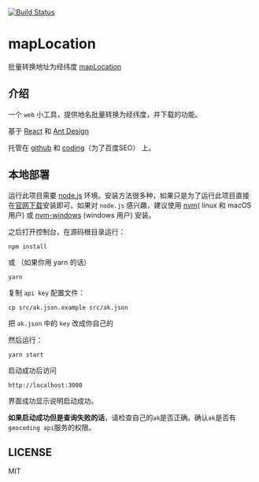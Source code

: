 [![Build Status](https://travis-ci.org/sjfkai/mapLocation.svg?branch=master)](https://travis-ci.org/sjfkai/mapLocation)

# mapLocation

批量转换地址为经纬度 [mapLocation](http://maplocation.sjfkai.com)

## 介绍

一个 `web` 小工具，提供地名批量转换为经纬度，并下载的功能。

基于 [React](https://reactjs.org/) 和 [Ant Design](https://ant.design/)

托管在 [github](http://github.com) 和 [coding](http://coding.net/)（为了百度SEO） 上。

## 本地部署

运行此项目需要 [node.js](https://nodejs.org) 环境。安装方法很多种，如果只是为了运行此项目直接在[官网下载](https://nodejs.org/en/download/)安装即可。如果对 `node.js` 感兴趣，建议使用 [nvm](https://github.com/creationix/nvm)( linux 和 macOS 用户) 或 [nvm-windows](https://github.com/coreybutler/nvm-windows) (windows 用户) 安装。

之后打开控制台，在源码根目录运行：

    npm install

或 （如果你用 yarn 的话）

    yarn

复制 `api key` 配置文件：

    cp src/ak.json.example src/ak.json

把 `ak.json` 中的 `key` 改成你自己的

然后运行：

    yarn start

启动成功后访问

    http://localhost:3000

界面成功显示说明启动成功。

**如果启动成功但是查询失败的话**，请检查自己的`ak`是否正确。确认`ak`是否有`geocoding api`服务的权限。

## LICENSE

MIT
